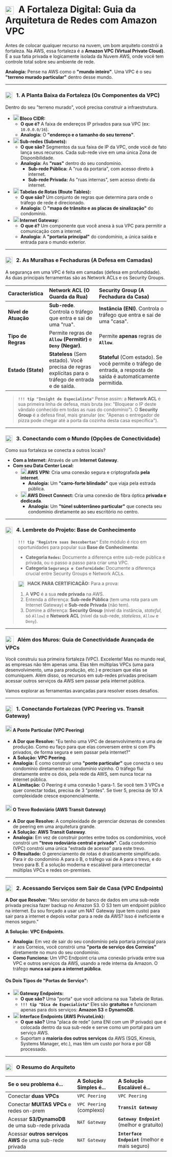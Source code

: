 # <img src="https://api.iconify.design/logos/aws-vpc.svg?color=currentColor" width="26" style="vertical-align:middle; margin-right:8px;" /> A Fortaleza Digital: Guia da Arquitetura de Redes com Amazon VPC

Antes de colocar qualquer recurso na nuvem, um bom arquiteto constrói a fortaleza. Na AWS, essa fortaleza é a **Amazon VPC (Virtual Private Cloud)**. É a sua fatia privada e logicamente isolada da Nuvem AWS, onde você tem controle total sobre seu ambiente de rede.

**Analogia:** Pense na AWS como o **"mundo inteiro"**. Uma VPC é o seu **"terreno murado particular"** dentro desse mundo.

---

### <img src="https://api.iconify.design/mdi/floor-plan.svg?color=currentColor" width="22" style="vertical-align:middle; margin-right:8px;" /> 1. A Planta Baixa da Fortaleza (Os Componentes da VPC)

Dentro do seu "terreno murado", você precisa construir a infraestrutura.

* **<img src="https://api.iconify.design/mdi/ip-network-outline.svg?color=currentColor" width="18" /> Bloco CIDR:**
    * **O que é?** A faixa de endereços IP privados para sua VPC (ex: `10.0.0.0/16`).
    * **Analogia:** O **"endereço e o tamanho do seu terreno"**.
* **<img src="https://api.iconify.design/mdi/road-variant.svg?color=currentColor" width="18" /> Sub-redes (Subnets):**
    * **O que são?** Segmentos da sua faixa de IP da VPC, onde você de fato lança seus recursos. Cada sub-rede vive em uma única Zona de Disponibilidade.
    * **Analogia:** As **"ruas"** dentro do seu condomínio.
        * **Sub-rede Pública:** A "rua da portaria", com acesso direto à internet.
        * **Sub-rede Privada:** As "ruas internas", sem acesso direto da internet.
* **<img src="https://api.iconify.design/mdi/sign-direction.svg?color=currentColor" width="18" /> Tabelas de Rotas (Route Tables):**
    * **O que são?** Um conjunto de regras que determina para onde o tráfego de rede é direcionado.
    * **Analogia:** O **"mapa de trânsito e as placas de sinalização"** do condomínio.
* **<img src="https://api.iconify.design/mdi/gate-arrow-right.svg?color=currentColor" width="18" /> Internet Gateway:**
    * **O que é?** Um componente que você anexa à sua VPC para permitir a comunicação com a internet.
    * **Analogia:** A **"portaria principal"** do condomínio, a única saída e entrada para o mundo exterior.

---

### <img src="https://api.iconify.design/mdi/wall.svg?color=currentColor" width="22" style="vertical-align:middle; margin-right:8px;" /> 2. As Muralhas e Fechaduras (A Defesa em Camadas)

A segurança em uma VPC é feita em camadas (defesa em profundidade). As duas principais ferramentas são as Network ACLs e os Security Groups.

| Característica | Network ACL (O Guarda da Rua) | Security Group (A Fechadura da Casa) |
| :--- | :--- | :--- |
| **Nível de Atuação** | **Sub-rede**. Controla o tráfego que entra e sai de uma "rua". | **Instância (ENI)**. Controla o tráfego que entra e sai de uma "casa". |
| **Tipo de Regras** | Permite regras de **`Allow` (Permitir)** e **`Deny` (Negar)**. | Permite **apenas** regras de **`Allow`**. |
| **Estado (State)** | **Stateless** (Sem estado). Você precisa de regras explícitas para o tráfego de entrada e de saída. | **Stateful** (Com estado). Se você permite o tráfego de entrada, a resposta de saída é automaticamente permitida. |

> **`!!! tip "Insight de Especialista"`**
> Pense assim: a **Network ACL** é sua primeira linha de defesa, mais bruta (ex: "Bloquear o IP deste vândalo conhecido em todas as ruas do condomínio"). O **Security Group** é a defesa final, mais granular (ex: "Apenas o entregador de pizza pode chegar até a porta da cozinha desta casa específica").

---

### <img src="https://api.iconify.design/mdi/tunnel-outline.svg?color=currentColor" width="22" style="vertical-align:middle; margin-right:8px;" /> 3. Conectando com o Mundo (Opções de Conectividade)

Como sua fortaleza se conecta a outros locais?

* **Com a Internet:** Através de um **Internet Gateway**.
* **Com seu Data Center Local:**
    * **<img src="https://api.iconify.design/mdi/vpn.svg?color=currentColor" width="18" /> AWS VPN:** Cria uma conexão segura e criptografada **pela internet**.
        * **Analogia:** Um **"carro-forte blindado"** que viaja pela estrada pública.
    * **<img src="https://api.iconify.design/mdi/highway.svg?color=currentColor" width="18" /> AWS Direct Connect:** Cria uma conexão de fibra óptica **privada e dedicada**.
        * **Analogia:** Um **"túnel subterrâneo particular"** que conecta seu condomínio diretamente ao seu escritório no centro.

---

### <img src="https://api.iconify.design/mdi/notebook-edit-outline.svg?color=currentColor" width="22" style="vertical-align:middle; margin-right:8px;" /> 4. Lembrete do Projeto: Base de Conhecimento
> **`!!! tip "Registre suas Descobertas"`**
> Este módulo é rico em oportunidades para popular sua **Base de Conhecimento**.
> * **Categoria `Redes`:** Documente a diferença entre sub-rede pública e privada, ou o passo a passo para criar uma VPC.
> * **Categoria `Segurança e Conformidade`:** Documente a diferença crucial entre Security Groups e Network ACLs.

> **<img src="https://api.iconify.design/mdi/star-four-points.svg?color=currentColor" width="18" style="vertical-align:middle; margin-right:8px;" /> HACK PARA CERTIFICAÇÃO:** Para a prova:
> 1.  A **VPC** é a sua **rede privada** na AWS.
> 2.  Entenda a diferença: **Sub-rede Pública** (tem uma rota para um Internet Gateway) e **Sub-rede Privada** (não tem).
> 3.  Domine a diferença: **Security Group** (nível da instância, *stateful*, só `Allow`) e **Network ACL** (nível da sub-rede, *stateless*, `Allow` e `Deny`).

---

### <img src="https://api.iconify.design/mdi/vector-link.svg?color=currentColor" width="26" style="vertical-align:middle; margin-right:8px;" /> Além dos Muros: Guia de Conectividade Avançada de VPCs

Você construiu sua primeira fortaleza (VPC). Excelente! Mas no mundo real, as empresas não têm apenas uma. Elas têm múltiplas VPCs (uma para desenvolvimento, uma para produção, etc.) e precisam que elas se comuniquem. Além disso, os recursos em sub-redes privadas precisam acessar outros serviços da AWS sem passar pela internet pública.

Vamos explorar as ferramentas avançadas para resolver esses desafios.

---

### <img src="https://api.iconify.design/mdi/gate-arrow-right.svg?color=currentColor" width="22" style="vertical-align:middle; margin-right:8px;" /> 1. Conectando Fortalezas (VPC Peering vs. Transit Gateway)

#### <img src="https://api.iconify.design/mdi/bridge.svg?color=currentColor" width="20" /> A Ponte Particular (VPC Peering)
* **A Dor que Resolve:** "Eu tenho uma VPC de desenvolvimento e uma de produção. Como eu faço para que elas conversem entre si com IPs privados, de forma segura e sem passar pela internet?"
* **A Solução:** **VPC Peering**.
* **Analogia:** É como construir uma **"ponte particular"** que conecta o seu condomínio diretamente ao condomínio vizinho. O tráfego flui diretamente entre os dois, pela rede da AWS, sem nunca tocar na internet pública.
* **A Limitação:** O Peering é uma conexão 1-para-1. Se você tem 3 VPCs e quer conectar todas, precisa de 3 "pontes". Se tiver 5, precisa de 10! A complexidade cresce exponencialmente.

#### <img src="https://api.iconify.design/mdi/clover.svg?color=currentColor" width="20" /> O Trevo Rodoviário (AWS Transit Gateway)
* **A Dor que Resolve:** A complexidade de gerenciar dezenas de conexões de peering em uma arquitetura grande.
* **A Solução:** **AWS Transit Gateway**.
* **Analogia:** Em vez de construir pontes entre todos os condomínios, você constrói um **"trevo rodoviário central e privado"**. Cada condomínio (VPC) constrói uma única "estrada de acesso" para este trevo.
* **O Resultado:** O gerenciamento de rotas é drasticamente simplificado. Para ir do condomínio A para o B, o tráfego vai de A para o trevo, e do trevo para B. É a solução moderna e escalável para interconectar múltiplas VPCs e redes on-premises.

---

### <img src="https://api.iconify.design/mdi/door-closed-lock.svg?color=currentColor" width="22" style="vertical-align:middle; margin-right:8px;" /> 2. Acessando Serviços sem Sair de Casa (VPC Endpoints)

**A Dor que Resolve:** "Meu servidor de banco de dados em uma sub-rede privada precisa fazer backup no Amazon S3. O S3 tem um endpoint público na internet. Eu sou forçado a usar um NAT Gateway (que tem custo) para sair para a internet e depois voltar para a rede da AWS? Isso é ineficiente e menos seguro."

**A Solução:** **VPC Endpoints**.
* **Analogia:** Em vez de sair do seu condomínio pela portaria principal para ir aos Correios, você constrói uma **"porta de serviço dos Correios"** diretamente no muro do seu condomínio.
* **Como Funciona:** Um VPC Endpoint cria uma conexão privada entre sua VPC e outros serviços da AWS, usando a rede interna da Amazon. O tráfego **nunca sai para a internet pública**.

#### Os Dois Tipos de "Portas de Serviço":
* **<img src="https://api.iconify.design/mdi/gate.svg?color=currentColor" width="18" /> Gateway Endpoints:**
    * **O que são?** Uma "porta" que você adiciona na sua Tabela de Rotas.
    * **`!!! tip "Dica de Especialista"`** Eles são **gratuitos** e funcionam apenas para dois serviços: **Amazon S3** e **DynamoDB**.
* **<img src="https://api.iconify.design/mdi/network-outline.svg?color=currentColor" width="18" /> Interface Endpoints (AWS PrivateLink):**
    * **O que são?** Uma "placa de rede" (uma ENI com um IP privado) que é colocada dentro da sua sub-rede e serve como um portal para um serviço AWS.
    * Suportam a **maioria dos outros serviços** da AWS (SQS, Kinesis, Systems Manager, etc.), mas têm um custo por hora e por GB processado.

---

### <img src="https://api.iconify.design/mdi/clipboard-check-outline.svg?color=currentColor" width="22" style="vertical-align:middle; margin-right:8px;" /> O Resumo do Arquiteto

| Se o seu problema é... | A Solução Simples é... | A Solução Escalável é... |
| :--- | :--- | :--- |
| Conectar **duas VPCs** | `VPC Peering` | `VPC Peering` |
| Conectar **MUITAS VPCs** e redes on-prem | `VPC Peering` (complexo) | **`Transit Gateway`** |
| Acessar **S3/DynamoDB** de uma sub-rede privada | `NAT Gateway` | **`Gateway Endpoint`** (melhor e gratuito) |
| Acessar **outros serviços AWS** de uma sub-rede privada | `NAT Gateway` | **`Interface Endpoint`** (melhor e mais seguro) |